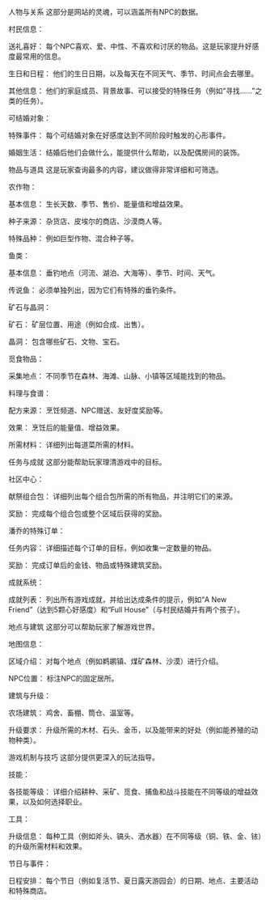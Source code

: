 人物与关系
这部分是网站的灵魂，可以涵盖所有NPC的数据。

村民信息：

送礼喜好： 每个NPC喜欢、爱、中性、不喜欢和讨厌的物品。这是玩家提升好感度最常用的信息。

生日和日程： 他们的生日日期，以及每天在不同天气、季节、时间点会去哪里。

其他信息： 他们的家庭成员、背景故事、可以接受的特殊任务（例如“寻找……”之类的任务）。

可结婚对象：

特殊事件： 每个可结婚对象在好感度达到不同阶段时触发的心形事件。

婚姻生活： 结婚后他们会做什么，能提供什么帮助，以及配偶房间的装饰。

物品与道具
这是玩家查询最多的内容，建议做得非常详细和可筛选。

农作物：

基本信息： 生长天数、季节、售价、能量值和增益效果。

种子来源： 杂货店、皮埃尔的商店、沙漠商人等。

特殊品种： 例如巨型作物、混合种子等。

鱼类：

基本信息： 垂钓地点（河流、湖泊、大海等）、季节、时间、天气。

传说鱼： 必须单独列出，因为它们有特殊的垂钓条件。

矿石与晶洞：

矿石： 矿层位置、用途（例如合成、出售）。

晶洞： 包含哪些矿石、文物、宝石。

觅食物品：

采集地点： 不同季节在森林、海滩、山脉、小镇等区域能找到的物品。

料理与食谱：

配方来源： 烹饪频道、NPC赠送、友好度奖励等。

效果： 烹饪后的能量值、增益效果。

所需材料： 详细列出每道菜所需的材料。

任务与成就
这部分能帮助玩家理清游戏中的目标。

社区中心：

献祭组合包： 详细列出每个组合包所需的所有物品，并注明它们的来源。

奖励： 完成每个组合包或整个区域后获得的奖励。

潘乔的特殊订单：

任务内容： 详细描述每个订单的目标，例如收集一定数量的物品。

奖励： 完成订单后的金钱、物品或特殊建筑奖励。

成就系统：

成就列表： 列出所有游戏成就，并给出达成条件的提示，例如“A New Friend”（达到5颗心好感度）和“Full House”（与村民结婚并有两个孩子）。

地点与建筑
这部分可以帮助玩家了解游戏世界。

地图信息：

区域介绍： 对每个地点（例如鹈鹕镇、煤矿森林、沙漠）进行介绍。

NPC位置： 标注NPC的固定居所。

建筑与升级：

农场建筑： 鸡舍、畜棚、筒仓、温室等。

升级要求： 升级所需的木材、石头、金币，以及能带来的好处（例如能养殖的动物种类）。

游戏机制与技巧
这部分提供更深入的玩法指导。

技能：

各技能等级： 详细介绍耕种、采矿、觅食、捕鱼和战斗技能在不同等级的增益效果，以及如何选择职业。

工具：

升级信息： 每种工具（例如斧头、镐头、洒水器）在不同等级（铜、铁、金、铱）的升级所需材料和效果。

节日与事件：

日程安排： 每个节日（例如复活节、夏日露天游园会）的日期、地点、主要活动和特殊商店。
